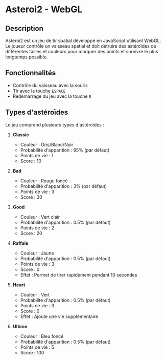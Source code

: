 # Asteroi2 - WebGL

## Description
Asteroi2 est un jeu de tir spatial développé en JavaScript utilisant WebGL. 
Le joueur contrôle un vaisseau spatial et doit détruire des astéroïdes 
de différentes tailles et couleurs pour marquer des points et survivre le plus longtemps possible.

## Fonctionnalités
- Contrôle du vaisseau avec la souris
- Tir avec la touche `ESPACE`
- Redémarrage du jeu avec la touche `R`

## Types d'astéroïdes
Le jeu comprend plusieurs types d'astéroïdes :

1. **Classic**
    - Couleur : Gris/Blanc/Noir
    - Probabilité d'apparition : 95% (par défaut)
    - Points de vie : 1
    - Score : 10

2. **Bad**
    - Couleur : Rouge foncé
    - Probabilité d'apparition : 3% (par défaut)
    - Points de vie : 3
    - Score : 30

3. **Good**
    - Couleur : Vert clair 
    - Probabilité d'apparition : 0.5% (par défaut)
    - Points de vie : 2
    - Score : 20

4. **Raffale**
    - Couleur : Jaune
    - Probabilité d'apparition : 0.5% (par défaut)
    - Points de vie : 3
    - Score : 0
    - Effet : Permet de tirer rapidement pendant 10 secondes

5. **Heart**
    - Couleur : Vert
    - Probabilité d'apparition : 0.5% (par défaut)
    - Points de vie : 3
    - Score : 0
    - Effet : Ajoute une vie supplémentaire

6. **Ultime**
    - Couleur : Bleu foncé
    - Probabilité d'apparition : 0.5% (par défaut)
    - Points de vie : 5
    - Score : 100
